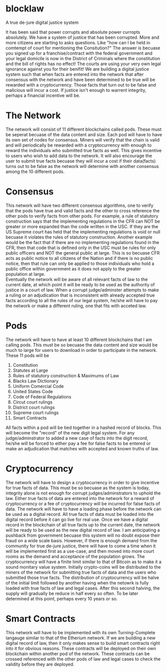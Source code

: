 # blocklaw
A true de-jure digital justice system

It has been said that power corrupts and absolute power curropts absolutely.
We have a system of justice that has been corrupted.  More and more citizens are starting to asks questions.  Like "how can I be held in comtempt of court for mentioning the Consitution?"  The answer is becuase you signed up for a franchise/contract with the federal government and your legal domicile is now in the District of Criminals where the constitution and the bill of rights has no effect!  The courts are using your very own legal ignorance against you for their benifit!
We are building a digital justice system such that when facts are entered into the network that after consensus with the network and have been determined to be true will be rewarded with a cryptocurrency.  Those facts that turn out to be false and malicious will incur a cost.  If justice isn't enough to warrent integrity, perhaps a financial incentive will be.

# The Network
The network will consist of 11 different blockchains called pods.  These must be seperat becuase of the data content and size.  Each pod will have to have its own set of nodes for consensus.  Miners will verify that the chain is valid and will periodically be rewarded with a cryptocurrency with enough to reward the individuals who submitted true facts as well.  This gives incentive to users who wish to add data to the network.  It will also encourage the user to submit true facts becuase they will incur a cost if their data(facts) turns out to be false as the network will determine with another consensus among the 10 different pods.

# Consensus
This network will have two different consensus algorithms, one to verify that the pods have true and valid facts and the other to cross reference the other pods to verify facts from other pods.  For example, a rule of statutory construction says that the implementing regulations in the CFR can NOT be greater or more expanded than the code written in the USC.  If they are the US Supreme court has held that the implementing regulations is void or null becuase it violates the rules of statutory construction.  Another example would be the fact that if there are no implementing regulations found in the CFR, then that code that is defined only in the USC must be rules for only public officers and NOT the general public at large.  This is so becuase CFR acts as public notice to all citizens of the Nation and if there is no public notice, then that rule can only be applied to those individuals who hold a public office within government as it does not apply to the greater population at large.  
Eventually the network will be aware of all relevant facts of law to the current date, at which point it will be ready to be used as the authority of justice in a court of law.  When a corrupt judge/adminster attempts to make a ruling or an adjudication that is inconsistent with already accepted true facts according to all the rules of our legal system, he/she will have to pay the network or make a different ruling, one that fits with acceted law.

# Pods
The network will have to have at least 10 different blockchains that I am calling pods.  This must be so becuase the data content and size would be much to large for users to download in order to participate in the network.  These 11 pods will be
1. Constitution
2. Statutes at Large
3. Rules of statutory construction & Maximums of Law
4. Blacks Law Dictionary
5. Uniform Comercial Code
6. United States Code
7. Code of Federal Regulations
8. Circut court rulings
9. District court rulings
10. Supreme court rulings
11. Smart Contracts

All facts within a pod will be tied together in a hashed record of blocks.  This will become the "record" of the new digit legal system.  For any judge/adminstrator to added a new case of facts into the digit record, he/she will be forced to either pay a fee for false facts to be entered or make an adjudication that matches with accepted and known truths of law.

# Cryptocurrency
The network will have to design a cryptocurrency in order to give incentive for true facts of data.  This must be so becuase as the system is today, integrity alone is not enough for corrupt judges/adminstrators to uphold the law.  Either true facts of data are entered into the network for a reward of cryptocurrency or a fee of cryptocurrency will be incurred for false facts of data.  The network will have to have a loading phase before the network can be used as a digital record.  All true facts of data must be loaded into the digital record before it can go live for real use.  Once we have a digital record in the blockchain of all true facts up to the current date, the network will be ready to be used as the new digital record of law.  I am anticipating a pushback from government becuase this system will no doubt expose their fraud on a wide scale basis.  However, if there is enough demand from the community for true de-jure justice, there will have to come a time when it will be implemented first as a use-case, and then moved into more court rooms as the demand and acceptance of the population grows.
The cryptocurrency will have a finite limit similar to that of Bitcoin as to make it a sound monitary value system.  Initially crypto-coins will be distributed to the miners of the network for submitting true facts of data and the users who submitted those true facts.  The distribution of cryptocurrency will be halve of the initial limit followed by another having when the netowrk is fully loaded with true facts of law and legal cases.  After this second halving, the supply will gradually be reduce in half every so often.  To be later determined at this point, perhaps every 10 years or so.

# Smart Contracts
This network will have to be implemented with its own Turning-Complete langauge similar to that of the Etherium network.  If we are building a new digital record of law, then it only makes sense to build smart contracts right into it for obvious reasons. These contracts will be deployed on their own blockchain within another pod of the network.   These contracts can be crossed referenced with the other pods of law and legal cases to check the validity before they are deployed.  
